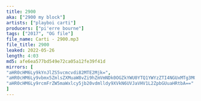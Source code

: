 ```yaml
---
title: 2900
aka: ["2900 my block"]
artists: ["playboi carti"]
producers: ["pi'erre bourne"]
tags: ["2017", "OG file"]
file_name: Carti - 2900.mp3
file_title: 2900
leaked: 2022-05-26
length: 4:03
md5: afe6ea577bd549e72ca05a12fe39f41d
mirrors: [
"aHR0cHM6Ly9kYnJlZS5vcmcvdi82MTE2Mjk=",
"aHR0cHM6Ly9vbmx5ZmlsZXMuaW8vZi9hZmVmNDk0OGZkYWU0YTQ1YWYzZTI4NGUxMTg3MGI3Zg==",
"aHR0cHM6Ly9rcmFrZW5maWxlcy5jb20vdmlldy9XVkN6UVJaVHV1L2ZpbGUuaHRtbA=="
]
---
```

